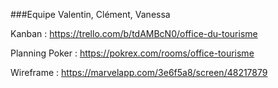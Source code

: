 
###Equipe Valentin, Clément, Vanessa

Kanban : https://trello.com/b/tdAMBcN0/office-du-tourisme

Planning Poker : https://pokrex.com/rooms/office-tourisme

Wireframe : https://marvelapp.com/3e6f5a8/screen/48217879
